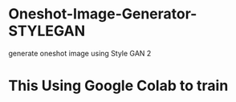 # Oneshot-Image-Generator-STYLEGAN
generate oneshot image using Style GAN 2

# This Using Google Colab to train 
